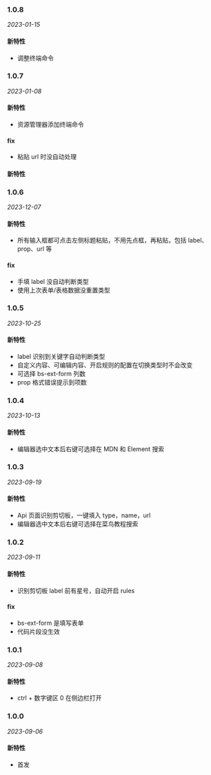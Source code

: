 ### 1.0.8

_2023-01-15_

#### 新特性

- 调整终端命令

### 1.0.7

_2023-01-08_

#### 新特性

- 资源管理器添加终端命令

#### fix

- 粘贴 url 时没自动处理

#### 新特性

### 1.0.6

_2023-12-07_

#### 新特性

- 所有输入框都可点击左侧标题粘贴，不用先点框，再粘贴，包括 label、prop、url 等

#### fix

- 手填 label 没自动判断类型
- 使用上次表单/表格数据没重置类型

### 1.0.5

_2023-10-25_

#### 新特性

- label 识别到关键字自动判断类型
- 自定义内容、可编辑内容、开启规则的配置在切换类型时不会改变
- 可选择 bs-ext-form 列数
- prop 格式错误提示到项数

### 1.0.4

_2023-10-13_

#### 新特性

- 编辑器选中文本后右键可选择在 MDN 和 Element 搜索

### 1.0.3

_2023-09-19_

#### 新特性

- Api 页面识别剪切板，一键填入 type，name，url
- 编辑器选中文本后右键可选择在菜鸟教程搜索

### 1.0.2

_2023-09-11_

#### 新特性

- 识别剪切板 label 前有星号，自动开启 rules

#### fix

- bs-ext-form 是填写表单
- 代码片段没生效

### 1.0.1

_2023-09-08_

#### 新特性

- ctrl + 数字键区 0 在侧边栏打开

### 1.0.0

_2023-09-06_

#### 新特性

- 首发
